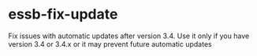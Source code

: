 # essb-fix-update
Fix issues with automatic updates after version 3.4. Use it only if you have version 3.4 or 3.4.x or it may prevent future automatic updates
